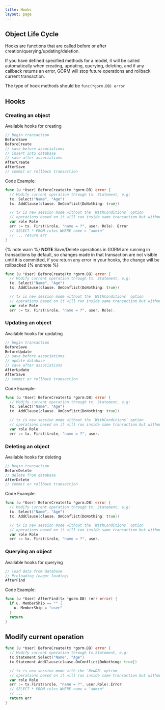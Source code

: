 ```yaml
---
title: Hooks
layout: page
---
```


## Object Life Cycle

Hooks are functions that are called before or after creation/querying/updating/deletion.

If you have defined specified methods for a model, it will be called automatically when creating, updating, querying, deleting, and if any callback returns an error, GORM will stop future operations and rollback current transaction.

The type of hook methods should be `func(*gorm.DB) error`

## Hooks

### Creating an object

Available hooks for creating

```go
// begin transaction
BeforeSave
BeforeCreate
// save before associations
// insert into database
// save after associations
AfterCreate
AfterSave
// commit or rollback transaction
```

Code Example:

```go
func (u *User) BeforeCreate(tx *gorm.DB) error {
  // Modify current operation through tx. Statement, e.g:
  tx. Select("Name", "Age")
  tx. AddClause(clause. OnConflict{DoNothing: true})

  // tx is new session mode without the `WithConditions` option
  // operations based on it will run inside same transaction but without any current conditions
  var role Role
  err := tx. First(&role, "name = ?", user. Role). Error
  // SELECT * FROM roles WHERE name = "admin"
  // ... return err
}
```

{% note warn %}
**NOTE** Save/Delete operations in GORM are running in transactions by default, so changes made in that transaction are not visible until it is committed, if you return any error in your hooks, the change will be rollbacked
{% endnote %}

```go
func (u *User) BeforeCreate(tx *gorm.DB) error {
  // Modify current operation through tx. Statement, e.g:
  tx. Select("Name", "Age")
  tx. AddClause(clause. OnConflict{DoNothing: true})

  // tx is new session mode without the `WithConditions` option
  // operations based on it will run inside same transaction but without any current conditions
  var role Role
  err := tx. First(&role, "name = ?", user. Role).
```

### Updating an object

Available hooks for updating

```go
// begin transaction
BeforeSave
BeforeUpdate
// save before associations
// update database
// save after associations
AfterUpdate
AfterSave
// commit or rollback transaction
```

Code Example:

```go
func (u *User) BeforeCreate(tx *gorm.DB) error {
  // Modify current operation through tx. Statement, e.g:
  tx. Select("Name", "Age")
  tx. AddClause(clause. OnConflict{DoNothing: true})

  // tx is new session mode without the `WithConditions` option
  // operations based on it will run inside same transaction but without any current conditions
  var role Role
  err := tx. First(&role, "name = ?", user.
```

### Deleting an object

Available hooks for deleting

```go
// begin transaction
BeforeDelete
// delete from database
AfterDelete
// commit or rollback transaction
```

Code Example:

```go
func (u *User) BeforeCreate(tx *gorm.DB) error {
  // Modify current operation through tx. Statement, e.g:
  tx. Select("Name", "Age")
  tx. AddClause(clause. OnConflict{DoNothing: true})

  // tx is new session mode without the `WithConditions` option
  // operations based on it will run inside same transaction but without any current conditions
  var role Role
  err := tx. First(&role, "name = ?", user.
```

### Querying an object

Available hooks for querying

```go
// load data from database
// Preloading (eager loading)
AfterFind
```

Code Example:

```go
func (u *User) AfterFind(tx *gorm.DB) (err error) {
  if u. MemberShip == "" {
    u. MemberShip = "user"
  }
  return
}
```

## Modify current operation

```go
func (u *User) BeforeCreate(tx *gorm.DB) error {
  // Modify current operation through tx.Statement, e.g:
  tx.Statement.Select("Name", "Age")
  tx.Statement.AddClause(clause.OnConflict{DoNothing: true})

  // tx is new session mode with the `NewDB` option
  // operations based on it will run inside same transaction but without any current conditions
  var role Role
  err := tx.First(&role, "name = ?", user.Role).Error
  // SELECT * FROM roles WHERE name = "admin"
  // ...
  return err
}
```
